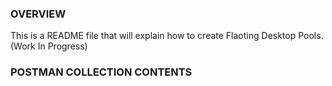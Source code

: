 ### OVERVIEW
This is a README file that  will explain how to create Flaoting Desktop Pools. 
(Work In Progress)

### POSTMAN COLLECTION CONTENTS